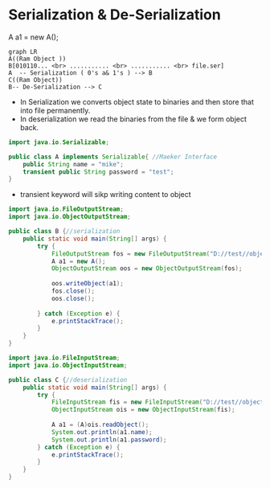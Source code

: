 # Serialization & De-Serialization #

A a1 = new  A();

```mermaid
graph LR
A((Ram Object ))
B[010110... <br> ........... <br> ........... <br> file.ser]
A  -- Serialization ( 0's a& 1's ) --> B
C((Ram Object))
B-- De-Serialization --> C
```

* In Serialization we converts object state to binaries and then store that into file permanently.
* In deserialization we read the binaries from the file & we form object back.

```java
import java.io.Serializable;

public class A implements Serializable{ //Maeker Interface
	public String name = "mike";
	transient public String password = "test";
}
```
* transient keyword will sikp writing content to object
```java
import java.io.FileOutputStream;
import java.io.ObjectOutputStream;

public class B {//serialization
	public static void main(String[] args) {
		try {
			FileOutputStream fos = new FileOutputStream("D://test//object.ser");
			A a1 = new A();
			ObjectOutputStream oos = new ObjectOutputStream(fos);
			
			oos.writeObject(a1);
			fos.close();
			oos.close();
			
		} catch (Exception e) {
			e.printStackTrace();
		}
	}
}

```
```java
import java.io.FileInputStream;
import java.io.ObjectInputStream;

public class C {//deserialization
	public static void main(String[] args) {
		try {
			FileInputStream fis = new FileInputStream("D://test//object.ser");
			ObjectInputStream ois = new ObjectInputStream(fis);
			
			A a1 = (A)ois.readObject();
			System.out.println(a1.name);
			System.out.println(a1.password);
		} catch (Exception e) {
			e.printStackTrace();
		}
	}
}

```
